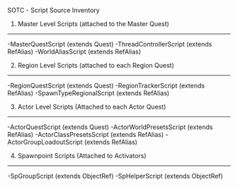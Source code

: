 SOTC - Script Source Inventory

1. Master Level Scripts (attached to the Master Quest)
-------------------------------------------------------
 -MasterQuestScript (extends Quest)
 -ThreadControllerScript (extends RefAlias)
 -WorldAliasScript (extends RefAlias)
 
 
2. Region Level Scripts (attached to each Region Quest)
-------------------------------------------------------
 -RegionQuestScript (extends Quest)
 -RegionTrackerScript (extends RefAlias)
 -SpawnTypeRegionalScript (extends RefAlias)


3. Actor Level Scripts (Attached to each Actor Quest)
-------------------------------------------------------
 -ActorQuestScript (extends Quest)
 -ActorWorldPresetsScript (extends RefAlias)
 -ActorClassPresetsScript (extends RefAlias)
 -ActorGroupLoadoutScript (extends RefAlias)
 
 
 4. Spawnpoint Scripts (Attached to Activators)
 -------------------------------------------------------
 -SpGroupScript (extends ObjectRef)
 -SpHelperScript (extends ObjectRef)
